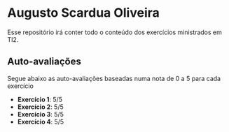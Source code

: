 # Augusto Scardua Oliveira
Esse repositório irá conter todo o conteúdo dos exercícios ministrados em TI2.

## Auto-avaliações
Segue abaixo as auto-avaliações baseadas numa nota de 0 a 5 para cada exercício

- **Exercício 1**: 5/5
- **Exercício 2**: 5/5
- **Exercício 3**: 5/5
- **Exercício 4**: 5/5
